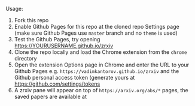 Usage:
1. Fork this repo
2. Enable Github Pages for this repo at the cloned repo Settings page (make sure Github Pages use `master` branch and no `theme` is used)
3. Test the Github Pages, try opening https://YOURUSERNAME.github.io/zrxiv 
4. Clone the repo locally and load the Chrome extension from the `chrome` directory
5. Open the extension Options page in Chrome and enter the URL to your Github Pages e.g. `https://vadimkantorov.github.io/zrxiv` and the Github personal access token (generate yours at https://github.com/settings/tokens
6. A zrxiv pane will appear on top of `https://arxiv.org/abs/*` pages, the saved papers are available at 
